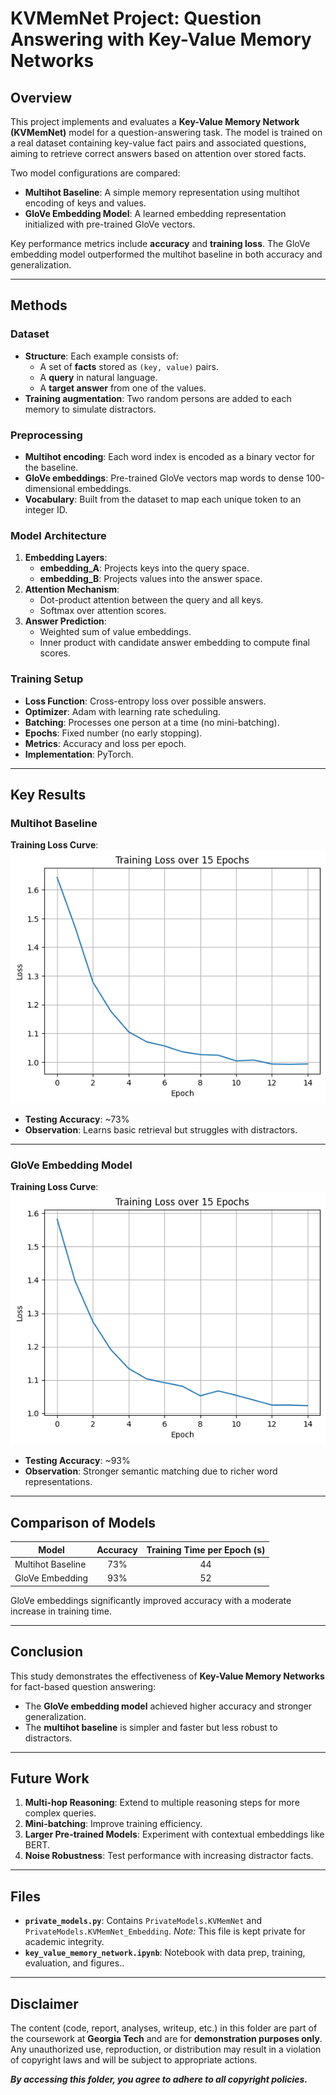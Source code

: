 # KVMemNet Project: Question Answering with Key-Value Memory Networks

## Overview

This project implements and evaluates a **Key-Value Memory Network (KVMemNet)** model for a question-answering task. The model is trained on a real dataset containing key-value fact pairs and associated questions, aiming to retrieve correct answers based on attention over stored facts.

Two model configurations are compared:
- **Multihot Baseline**: A simple memory representation using multihot encoding of keys and values.
- **GloVe Embedding Model**: A learned embedding representation initialized with pre-trained GloVe vectors.

Key performance metrics include **accuracy** and **training loss**. The GloVe embedding model outperformed the multihot baseline in both accuracy and generalization.

---

## Methods

### Dataset
- **Structure**: Each example consists of:
  - A set of **facts** stored as `(key, value)` pairs.
  - A **query** in natural language.
  - A **target answer** from one of the values.
- **Training augmentation**: Two random persons are added to each memory to simulate distractors.

### Preprocessing
- **Multihot encoding**: Each word index is encoded as a binary vector for the baseline.
- **GloVe embeddings**: Pre-trained GloVe vectors map words to dense 100-dimensional embeddings.
- **Vocabulary**: Built from the dataset to map each unique token to an integer ID.

### Model Architecture
1. **Embedding Layers**:
   - **embedding_A**: Projects keys into the query space.
   - **embedding_B**: Projects values into the answer space.
2. **Attention Mechanism**:
   - Dot-product attention between the query and all keys.
   - Softmax over attention scores.
3. **Answer Prediction**:
   - Weighted sum of value embeddings.
   - Inner product with candidate answer embedding to compute final scores.

### Training Setup
- **Loss Function**: Cross-entropy loss over possible answers.
- **Optimizer**: Adam with learning rate scheduling.
- **Batching**: Processes one person at a time (no mini-batching).
- **Epochs**: Fixed number (no early stopping).
- **Metrics**: Accuracy and loss per epoch.
- **Implementation**: PyTorch.

---

## Key Results

### Multihot Baseline
**Training Loss Curve**:  
![Multihot Loss Curve](pic/multihot_loss.png)

- **Testing Accuracy**: ~73%
- **Observation**: Learns basic retrieval but struggles with distractors.

---

### GloVe Embedding Model
**Training Loss Curve**:  
![GloVe Loss Curve](pic/glove_loss.png)

- **Testing Accuracy**: ~93%
- **Observation**: Stronger semantic matching due to richer word representations.

---

## Comparison of Models

| Model               | Accuracy | Training Time per Epoch (s) |
|---------------------|:--------:|:---------------------------:|
| Multihot Baseline   |    73%   |             44              |
| GloVe Embedding     |    93%   |             52              |

GloVe embeddings significantly improved accuracy with a moderate increase in training time.

---

## Conclusion

This study demonstrates the effectiveness of **Key-Value Memory Networks** for fact-based question answering:
- The **GloVe embedding model** achieved higher accuracy and stronger generalization.
- The **multihot baseline** is simpler and faster but less robust to distractors.

---

## Future Work

1. **Multi-hop Reasoning**: Extend to multiple reasoning steps for more complex queries.
2. **Mini-batching**: Improve training efficiency.
3. **Larger Pre-trained Models**: Experiment with contextual embeddings like BERT.
4. **Noise Robustness**: Test performance with increasing distractor facts.

---

## Files

- **`private_models.py`**: Contains `PrivateModels.KVMemNet` and `PrivateModels.KVMemNet_Embedding`.
  *Note:* This file is kept private for academic integrity.
- **`key_value_memory_network.ipynb`**: Notebook with data prep, training, evaluation, and figures..

---

## Disclaimer
The content (code, report, analyses, writeup, etc.) in this folder are part of the coursework at **Georgia Tech** and are for **demonstration purposes only**. 
Any unauthorized use, reproduction, or distribution may result in a violation of copyright laws and will be subject to appropriate actions.

_**By accessing this folder, you agree to adhere to all copyright policies.**_
